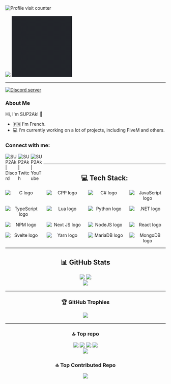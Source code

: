 <div>
  <img align='left' src="https://visitcount.itsvg.in/api?id=SUP2Ak&icon=5&color=0" alt="Profile visit counter"/>
</div>
<br>
<br>
<div align="left">
  <img src="https://github-stats-alpha.vercel.app/api?username=SUP2Ak&cc=20232a&tc=ffffff&ic=61dafb&bc=ffffff"/>
  <img width="190" alt="BACKGROUND SUBLIME" src="https://raw.githubusercontent.com/SUP2Ak/logo-banner/main/supv_gif.gif" />
</div>

____

<div align='left'>
  <a href="https://discords.com/bio/p/sup2ak" target="_blank"><img src="https://discord.c99.nl/widget/theme-3/813886677142994994.png" alt="Discord server"/></a>
</div>

### About Me

Hi, I'm SUP2Ak! :wave:

- :fr: I'm French.
- :computer: I'm currently working on a lot of projects, including FiveM and others.

### Connect with me:

[<img align="left" alt="SUP2Ak | Discord" width="40px" src="https://img.icons8.com/color/48/000000/discord-logo--v1.png" />][discord] [<img align="left" alt="SUP2Ak | Twitch" width="40px" src="https://img.icons8.com/color/48/000000/twitch--v1.png" />][twitch] [<img align="left" alt="SUP2Ak | YouTube" width="40px" src="https://img.icons8.com/color/48/000000/youtube-play.png" />][youtube]

[discord]: https://discord.gg/B6Z5VbA5wd
[twitch]: https://www.twitch.tv/sup2ak_hd
[youtube]: https://www.youtube.com/SUPAAkHD

<br>

____
         
<div align="center">
      <h2>💻 Tech Stack:</h2>
      <div style="display: grid; grid-template-columns: repeat(4, 1fr); gap: 1rem;">
            <img src="https://img.shields.io/badge/c-%2300599C.svg?style=plastic&logo=c&logoColor=white" alt="C logo" />
            <img src="https://img.shields.io/badge/cplusplus-%2300599C.svg?style=plastic&logo=c&logoColor=white" alt="CPP logo" />
            <img src="https://img.shields.io/badge/csharp.svg?style=plastic&logo=c-sharp&logoColor=white" alt="C# logo" />
            <img src="https://img.shields.io/badge/javascript-%23323330.svg?style=plastic&logo=javascript&logoColor=%23F7DF1E" alt="JavaScript logo" />
            <img src="https://img.shields.io/badge/typescript-%23007ACC.svg?style=plastic&logo=typescript&logoColor=white" alt="TypeScript logo" />
            <img src="https://img.shields.io/badge/lua-%232C2D72.svg?style=plastic&logo=lua&logoColor=white" alt="Lua logo" />
            <img src="https://img.shields.io/badge/python-3670A0?style=plastic&logo=python&logoColor=ffdd54" alt="Python logo" />
            <img src="https://img.shields.io/badge/.NET-5C2D91?style=plastic&logo=.net&logoColor=white" alt=".NET logo" />
            <img src="https://img.shields.io/badge/NPM-%23000000.svg?style=plastic&logo=npm&logoColor=white" alt="NPM logo" />
            <img src="https://img.shields.io/badge/Next-black?style=plastic&logo=next.js&logoColor=white" alt="Next JS logo" />
            <img src="https://img.shields.io/badge/node.js-6DA55F?style=plastic&logo=node.js&logoColor=white" alt="NodeJS logo" />
            <img src="https://img.shields.io/badge/react-%2320232a.svg?style=plastic&logo=react&logoColor=%2361DAFB" alt="React logo" />
            <img src="https://img.shields.io/badge/svelte-%23f1413d.svg?style=plastic&logo=svelte&logoColor=white" alt="Svelte logo" />
            <img src="https://img.shields.io/badge/yarn-%232C8EBB.svg?style=plastic&logo=yarn&logoColor=white" alt="Yarn logo" />
            <img src="https://img.shields.io/badge/MariaDB-003545?style=plastic&logo=mariadb&logoColor=white" alt="MariaDB logo" />
            <img src="https://img.shields.io/badge/MongoDB-%234ea94b.svg?style=plastic&logo=mongodb&logoColor=white" alt="MongoDB logo" />
      </div>
</div>

____

<div align="center">
        <h2 align='center'>📊 GitHub Stats</h2>
        <img width='45%' src="https://github-readme-stats.vercel.app/api?username=SUP2Ak&layout=compact&theme=react&hide_border=true&show_icons=true"/>
        <img src="https://github-readme-stats.vercel.app/api/top-langs/?username=SUP2Ak&theme=react&hide_border=false&include_all_commits=true&layout=compact"/>
        
</div>
<div align="center">
        <img width='45%' src="https://github-readme-streak-stats.herokuapp.com/?user=SUP2Ak&theme=react&hide_border=false"/>
</div>

____

<div align="center">
        <h3 align='center'>🏆 GitHub Trophies</h3>
        <img width="80%" src="https://github-profile-trophy.vercel.app/?username=SUP2Ak&theme=discord&no-frame=false&no-bg=true&margin-w=4"/>
</div>

____

<div align="center">
        <h3 align='center'>🔝 Top repo</h3>
        <img width="35%" src="https://github-readme-stats.vercel.app/api/pin/?username=SUP2Ak&theme=react&repo=supv_core"/>
        <img width="35%" src="https://github-readme-stats.vercel.app/api/pin/?username=SUP2Ak&theme=react&repo=BoilerPlate-ReactTs-Electron"/>
        <img width="35%" src="https://github-readme-stats.vercel.app/api/pin/?username=SUP2Ak&theme=react&repo=boilerplate-botdiscord-typescript"/>
        <img width="35%" src="https://github-readme-stats.vercel.app/api/pin/?username=SUBLiME-Association&theme=react&repo=sublime_core"/>
</div>
<div align="center">
        <img width="35%" src="https://github-readme-stats.vercel.app/api/pin/?username=SUP2Ak&theme=react&repo=ClearCache"/>
</div>


<div align="center">
      <h3 align='center'>🔝 Top Contributed Repo</h3>
      <img src="https://github-contributor-stats.vercel.app/api?username=SUP2Ak&limit=5&theme=react&combine_all_yearly_contributions=true"/>
</div>
